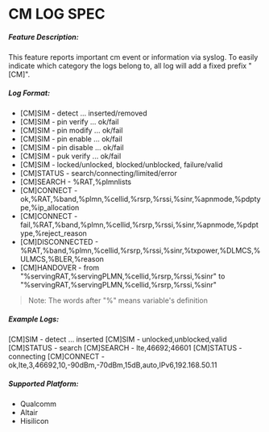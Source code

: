 # CM LOG SPEC
##### Feature Description:
This feature reports important cm event or information via syslog.
To easily indicate which category the logs belong to, all log will add a fixed prefix "[CM]".
##### Log Format:
- [CM]SIM - detect ... inserted/removed
- [CM]SIM - pin verify ... ok/fail
- [CM]SIM - pin modify ... ok/fail
- [CM]SIM - pin enable ... ok/fail
- [CM]SIM - pin disable ... ok/fail
- [CM]SIM - puk verify ... ok/fail
- [CM]SIM - locked/unlocked, blocked/unblocked, failure/valid
- [CM]STATUS - search/connecting/limited/error
- [CM]SEARCH - %RAT,%plmnlists
- [CM]CONNECT - ok,%RAT,%band,%plmn,%cellid,%rsrp,%rssi,%sinr,%apnmode,%pdptype,%ip_allocation
- [CM]CONNECT - fail,%RAT,%band,%plmn,%cellid,%rsrp,%rssi,%sinr,%apnmode,%pdptype,%reject_reason
- [CM]DISCONNECTED - %RAT,%band,%plmn,%cellid,%rsrp,%rssi,%sinr,%txpower,%DLMCS,%ULMCS,%BLER,%reason
- [CM]HANDOVER - from "%servingRAT,%servingPLMN,%cellid,%rsrp,%rssi,%sinr" to "%servingRAT,%servingPLMN,%cellid,%rsrp,%rssi,%sinr"
>Note: The words after "%" means variable's definition

##### Example Logs:
[CM]SIM - detect ... inserted
[CM]SIM - unlocked,unblocked,valid
[CM]STATUS - search
[CM]SEARCH - lte,46692;46601
[CM]STATUS - connecting
[CM]CONNECT - ok,lte,3,46692,10,-90dBm,-70dBm,15dB,auto,IPv6,192.168.50.11

##### Supported Platform:
- Qualcomm
- Altair
- Hisilicon